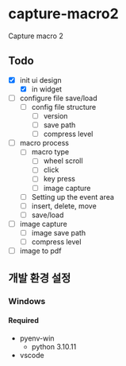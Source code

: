 # capture-macro2
Capture macro 2

## Todo
- [x] init ui design
    -  [x] in widget
- [ ] configure file save/load
  - [ ] config file structure
    - [ ] version
    - [ ] save path
    - [ ] compress level
- [ ] macro process
    - [ ] macro type
      - [ ] wheel scroll
      - [ ] click
      - [ ] key press
      - [ ] image capture
    - [ ] Setting up the event area
    - [ ] insert, delete, move
    - [ ] save/load
- [ ] image capture
  - [ ] image save path
  - [ ] compress level
- [ ] image to pdf

## 개발 환경 설정
### Windows

#### Required
- pyenv-win
  - python 3.10.11
- vscode
